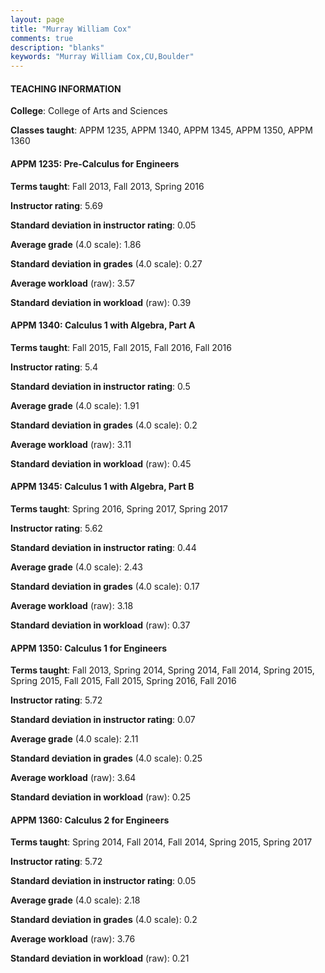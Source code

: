 ```yaml
---
layout: page
title: "Murray William Cox" 
comments: true
description: "blanks"
keywords: "Murray William Cox,CU,Boulder"
---
```

<head>
<script src="https://ajax.googleapis.com/ajax/libs/jquery/2.1.3/jquery.min.js"></script>
<script src="https://dl.dropboxusercontent.com/s/pc42nxpaw1ea4o9/highcharts.js?dl=0"></script>
<!-- <script src="../assets/js/highcharts.js"></script> -->
<style type="text/css">@font-face {
	font-family: "Bebas Neue";
	src: url(https://www.filehosting.org/file/details/544349/BebasNeue Regular.otf) format("opentype");
	}
	h1.Bebas { 
		font-family: "Bebas Neue", Verdana, Tahoma;
	}
</style>
</head>
	   
#### TEACHING INFORMATION

**College**: College of Arts and Sciences

**Classes taught**: APPM 1235, APPM 1340, APPM 1345, APPM 1350, APPM 1360

#### APPM 1235: Pre-Calculus for Engineers

**Terms taught**: Fall 2013, Fall 2013, Spring 2016

**Instructor rating**: 5.69

**Standard deviation in instructor rating**: 0.05

**Average grade** (4.0 scale): 1.86

**Standard deviation in grades** (4.0 scale): 0.27

**Average workload** (raw): 3.57

**Standard deviation in workload** (raw): 0.39

#### APPM 1340: Calculus 1 with Algebra, Part A

**Terms taught**: Fall 2015, Fall 2015, Fall 2016, Fall 2016

**Instructor rating**: 5.4

**Standard deviation in instructor rating**: 0.5

**Average grade** (4.0 scale): 1.91

**Standard deviation in grades** (4.0 scale): 0.2

**Average workload** (raw): 3.11

**Standard deviation in workload** (raw): 0.45

#### APPM 1345: Calculus 1 with Algebra, Part B

**Terms taught**: Spring 2016, Spring 2017, Spring 2017

**Instructor rating**: 5.62

**Standard deviation in instructor rating**: 0.44

**Average grade** (4.0 scale): 2.43

**Standard deviation in grades** (4.0 scale): 0.17

**Average workload** (raw): 3.18

**Standard deviation in workload** (raw): 0.37

#### APPM 1350: Calculus 1 for Engineers

**Terms taught**: Fall 2013, Spring 2014, Spring 2014, Fall 2014, Spring 2015, Spring 2015, Fall 2015, Fall 2015, Spring 2016, Fall 2016

**Instructor rating**: 5.72

**Standard deviation in instructor rating**: 0.07

**Average grade** (4.0 scale): 2.11

**Standard deviation in grades** (4.0 scale): 0.25

**Average workload** (raw): 3.64

**Standard deviation in workload** (raw): 0.25

#### APPM 1360: Calculus 2 for Engineers

**Terms taught**: Spring 2014, Fall 2014, Fall 2014, Spring 2015, Spring 2017

**Instructor rating**: 5.72

**Standard deviation in instructor rating**: 0.05

**Average grade** (4.0 scale): 2.18

**Standard deviation in grades** (4.0 scale): 0.2

**Average workload** (raw): 3.76

**Standard deviation in workload** (raw): 0.21

